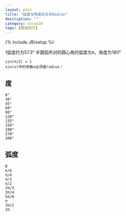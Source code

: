 ```yaml
---
layout: post
title: "弧度与角度的关系Radian"
description: ""
category: cocos2d
tags: [基础知识]
---
```

{% include JB/setup %}

1弧度约为57.3°
半圆弧所对的圆心角的弧度为π，角度为180°

    sin(π/2) = 1
    sin(x)中的参数x必须是radius！

度
-

    0°
    30°
    45°
    60°
    90°
    120°
    135°
    150°
    180°
    270°
    360°


弧度
-

    0
    π/6
    π/4
    π/3
    π/2
    2π/3
    3π/4
    5π/6
    π
    3π/2
    2π
